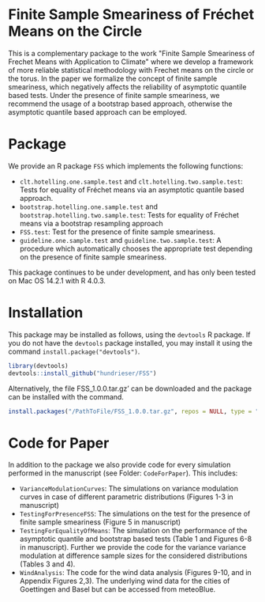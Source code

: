 # Finite Sample Smeariness of Fréchet Means on the Circle

This is a complementary package to the work "Finite Sample Smeariness of Frechet Means with Application to Climate" where we develop a framework of more reliable statistical methodology with Frechet means on the circle or the torus. In the paper we formalize the concept of finite sample smeariness, which negatively affects the reliability of asymptotic quantile based tests. Under the presence of finite sample smeariness, we recommend the usage of a bootstrap based approach, otherwise the asymptotic quantile based approach can be employed. 


# Package
We provide an R package `FSS` which implements the following functions:
+ `clt.hotelling.one.sample.test` and `clt.hotelling.two.sample.test`: Tests for equality of Fréchet means via an asymptotic quantile based approach. 
+ `bootstrap.hotelling.one.sample.test` and `bootstrap.hotelling.two.sample.test`: Tests for equality of Fréchet means via a bootstrap resampling approach
+ `FSS.test`: Test for the presence of finite sample smeariness. 
+ `guideline.one.sample.test` and `guideline.two.sample.test`: A  procedure which automatically chooses the appropriate test depending on the presence of finite sample smeariness. 

This package continues to be under development, and has only been tested on Mac OS 14.2.1 with R 4.0.3. 

# Installation
This package may be installed as follows, using the `devtools` R package. If you do not have the `devtools`
package installed, you may install it using the command `install.package("devtools")`.
```r
library(devtools)
devtools::install_github("hundrieser/FSS")
```
Alternatively, the file FSS_1.0.0.tar.gz’ can be downloaded and the package can be installed with the command.
```r
install.packages("/PathToFile/FSS_1.0.0.tar.gz", repos = NULL, type = "source")
```

# Code for Paper
In addition to the package we also provide code for every simulation performed in the manuscript (see Folder: `CodeForPaper`). This includes:
+ `VarianceModulationCurves`: The simulations on variance modulation curves in case of different parametric distributions (Figures 1-3 in manuscript)
+ `TestingForPresenceFSS`: The simulations on the test for the presence of finite sample smeariness (Figure 5 in manuscript)
+ `TestingForEqualityOfMeans`: The simulation on the performance of the asymptotic quantile and bootstrap based tests (Table 1 and Figures 6-8 in manuscript). Further we provide the code for the variance variance modulation at difference sample sizes for the considered distributions (Tables 3 and 4). 
+ `WindAnalysis`: The code for the wind data analysis (Figures 9-10, and in Appendix Figures 2,3). The underlying wind data for the cities of Goettingen and Basel but can be accessed from meteoBlue. 